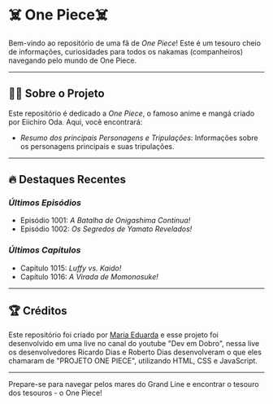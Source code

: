 # ☠️ One Piece☠️

Bem-vindo ao repositório de uma fã de *One Piece*! Este é um tesouro cheio de informações, curiosidades para todos os nakamas (companheiros) navegando pelo mundo de One Piece.

---

## 🏴‍☠️  Sobre o Projeto

Este repositório é dedicado a *One Piece*, o famoso anime e mangá criado por Eiichiro Oda. Aqui, você encontrará:

- *Resumo dos principais Personagens e Tripulações*: Informações sobre os personagens principais e suas tripulações.


---

## 🔥 Destaques Recentes

### *Últimos Episódios*
- Episódio 1001: *A Batalha de Onigashima Continua!*
- Episódio 1002: *Os Segredos de Yamato Revelados!*

### *Últimos Capítulos*
- Capítulo 1015: *Luffy vs. Kaido!*
- Capítulo 1016: *A Virada de Momonosuke!*

---

## 🏆 Créditos

Este repositório foi criado por [Maria Eduarda](https://github.com/MariaEduardadr) e esse projeto foi desenvolvido em uma live no canal do youtube "Dev em Dobro", 
nessa live os desenvolvedores Ricardo Dias e Roberto Dias desenvolveram o que eles chamaram de "PROJETO ONE PIECE", utilizando HTML, CSS e JavaScript.

---

Prepare-se para navegar pelos mares do Grand Line e encontrar o tesouro dos tesouros - o One Piece!
